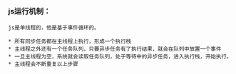 ### js运行机制：
    js是单线程的，他是基于事件循环的。

    * 所有同步任务都在主线程上执行，形成一个执行栈
    * 主线程之外还有一个任务队列，只要异步任务有了执行结果，就会在队列中放置一个事件
    * 一旦主线程为空，系统就会读取任务队列，处于等待中的异步任务，进入执行栈，开始执行。
    * 主线程会不断重复以上步骤